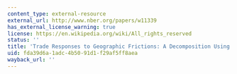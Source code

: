 ```yaml
---
content_type: external-resource
external_url: http://www.nber.org/papers/w11339
has_external_license_warning: true
license: https://en.wikipedia.org/wiki/All_rights_reserved
status: ''
title: 'Trade Responses to Geographic Frictions: A Decomposition Using MicroData'
uid: fda39d6a-1adc-4b50-91d1-f29af5ff8aea
wayback_url: ''
---
```

